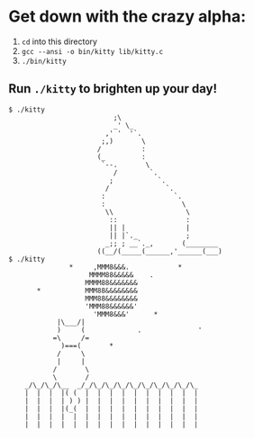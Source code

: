 Get down with the crazy alpha:
==============================
  1. `cd` into this directory
  2. `gcc --ansi -o bin/kitty lib/kitty.c`
  3. `./bin/kitty`

Run `./kitty` to brighten up your day!
--------------------------------------------------------

    $ ./kitty
                              ;\
                              _' \_
                            ,' '  '`.
                           ;,)       \
                          /          :
                          (_         :
                           `--.       \
                              /        `.
                             ;           `.
                            /              `.
                           :                 `.
                           :                   \
                            \\                  \
                             ::                 :
                             || |               |
                             || |`._            ;
                            _;; ; __`._,       (________
                          ((__/(_____(______,'______(___)
    $ ./kitty
                   *     ,MMM8&&&.            *
                        MMMM88&&&&&    .
                       MMMM88&&&&&&&
           *           MMM88&&&&&&&&
                       MMM88&&&&&&&&
                       'MMM88&&&&&&'
                         'MMM8&&&'      *
                |\___/|
                )     (             .              '
               =\     /=
                 )===(       *
                /     \
                |     |
               /       \
               \       /
        _/\_/\_/\__  _/_/\_/\_/\_/\_/\_/\_/\_/\_/\_
        |  |  |  |( (  |  |  |  |  |  |  |  |  |  |
        |  |  |  | ) ) |  |  |  |  |  |  |  |  |  |
        |  |  |  |(_(  |  |  |  |  |  |  |  |  |  |
        |  |  |  |  |  |  |  |  |  |  |  |  |  |  |
        |  |  |  |  |  |  |  |  |  |  |  |  |  |  |

